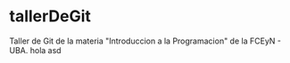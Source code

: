 # tallerDeGit

Taller de Git de la materia "Introduccion a la Programacion" de la FCEyN - UBA.
hola asd
